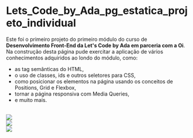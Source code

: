 <h1>Lets_Code_by_Ada_pg_estatica_projeto_individual</h1>

Este foi o primeiro projeto do primeiro módulo do curso de <strong>Desenvolvimento Front-End da Let's Code by Ada em parceria com a Oi</strong>.<br>
Na construção desta página pude exercitar a aplicação de vários conhecimentos adquiridos ao londo do módulo, como: <br>
- as tag semânticas do HTML, 
- o uso de classes, ids e outros seletores para CSS,
- como posicionar os elementos na página usando os conceitos de Positions, Grid e Flexbox,
- tornar a página responsiva com Media Queries,
- e muito mais.

<br>
<img src="https://user-images.githubusercontent.com/59850893/194932301-c9eacd90-ea3f-4405-8607-d163e1c202d4.png">

<br>
<img src="https://user-images.githubusercontent.com/59850893/194932375-8e167c9e-7278-4f7f-ac3a-4ce6223494a6.webm">

<br>
<img src="https://user-images.githubusercontent.com/59850893/194932401-566d6025-df50-4b43-8d3b-6326ae72d50e.webm">


